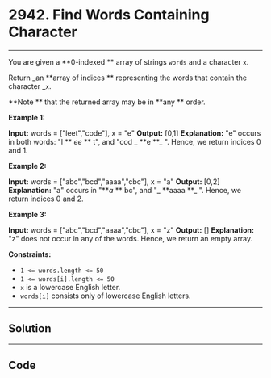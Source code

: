 # 2942. Find Words Containing Character

---

You are given a **0-indexed ** array of strings `words` and a character `x`.

Return _an **array of indices ** representing the words that contain the character _`x`.

**Note ** that the returned array may be in **any ** order.

 

**Example 1:**


**Input:** words = ["leet","code"], x = "e"
**Output:** [0,1]
**Explanation:** "e" occurs in both words: "l ** _ee_ ** t", and "cod _ **e **_ ". Hence, we return indices 0 and 1.


**Example 2:**


**Input:** words = ["abc","bcd","aaaa","cbc"], x = "a"
**Output:** [0,2]
**Explanation:** "a" occurs in "**_a_ ** bc", and "_ **aaaa **_ ". Hence, we return indices 0 and 2.


**Example 3:**


**Input:** words = ["abc","bcd","aaaa","cbc"], x = "z"
**Output:** []
**Explanation:** "z" does not occur in any of the words. Hence, we return an empty array.


 

**Constraints:**

  * `1 <= words.length <= 50`
  * `1 <= words[i].length <= 50`
  * `x` is a lowercase English letter.
  * `words[i]` consists only of lowercase English letters.

---

## Solution



---

## Code
```python


```